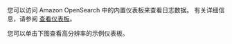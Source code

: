 您可以访问 Amazon OpenSearch 中的内置仪表板来查看日志数据。 有关详细信息，请参阅 [查看仪表板](../getting-started/4.view-dashboard.md)。

您可以单击下图查看高分辨率的示例仪表板。